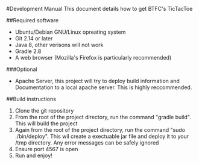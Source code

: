 #Development Manual
This document details how to get BTFC's TicTacToe

##Required software
* Ubuntu/Debian GNU/Linux opreating system
* Git 2.14 or later
* Java 8, other verisons will not work
* Gradle 2.8
* A web browser (Mozilla's Firefox is particularly recommended)

###Optional
* Apache Server, this project will try to deploy build information and Documentation to a local apache server. This is highly reccommended.

##Build instructions
1. Clone the git repository
2. From the root of the project directory, run the command "gradle build". This will build the project
3. Again from the root of the project directory, run the command "sudo ./bin/deploy". This wil create a exectuable jar file and deploy it to your /tmp directory. Any error messages can be safely ignored
4. Ensure port 4567 is open
5. Run and enjoy!

